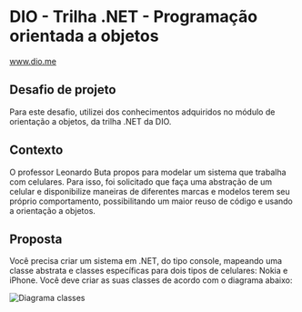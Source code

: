 # DIO - Trilha .NET - Programação orientada a objetos
www.dio.me

## Desafio de projeto
Para este desafio, utilizei dos conhecimentos adquiridos no módulo de orientação a objetos, da trilha .NET da DIO.

## Contexto
O professor Leonardo Buta propos para modelar um sistema que trabalha com celulares. Para isso, foi solicitado que faça uma abstração de um celular e disponibilize maneiras de diferentes marcas e modelos terem seu próprio comportamento, possibilitando um maior reuso de código e usando a orientação a objetos.

## Proposta
Você precisa criar um sistema em .NET, do tipo console, mapeando uma classe abstrata e classes específicas para dois tipos de celulares: Nokia e iPhone. 
Você deve criar as suas classes de acordo com o diagrama abaixo:

![Diagrama classes](Imagens/diagrama.png)
